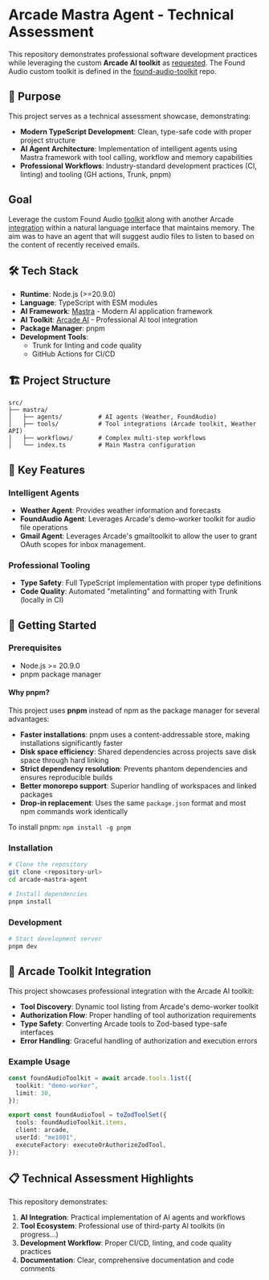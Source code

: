 # Arcade Mastra Agent - Technical Assessment

This repository demonstrates professional software development practices while leveraging the custom **Arcade AI toolkit** as [requested](ArcadeEngineeringInterviewProject.pdf). The Found Audio custom toolkit is defined in the [found-audio-toolkit](https://github.com/rsmets/arcade-foundaudio-toolkit) repo.

## 🎯 Purpose

This project serves as a technical assessment showcase, demonstrating:

- **Modern TypeScript Development**: Clean, type-safe code with proper project structure
- **AI Agent Architecture**: Implementation of intelligent agents using Mastra framework with tool calling, workflow and memory capabilities
- **Professional Workflows**: Industry-standard development practices (CI, linting) and tooling (GH actions, Trunk, pnpm)

## Goal

<!-- trunk-ignore(markdownlint/MD013) -->

Leverage the custom Found Audio [toolkit](https://github.com/rsmets/arcade-foundaudio-toolkit) along with another Arcade [integration](https://docs.arcade.dev/toolkits) within a natural language interface that maintains memory. The aim was to have an agent that will suggest audio files to listen to based on the content of recently received emails.

## 🛠️ Tech Stack

- **Runtime**: Node.js (>=20.9.0)
- **Language**: TypeScript with ESM modules
- **AI Framework**: [Mastra](https://mastra.ai/) - Modern AI application framework
- **AI Toolkit**: [Arcade AI](https://arcade-ai.com/) - Professional AI tool integration
- **Package Manager**: pnpm
- **Development Tools**:
  - Trunk for linting and code quality
  - GitHub Actions for CI/CD

## 🏗️ Project Structure

```text
src/
├── mastra/
│   ├── agents/          # AI agents (Weather, FoundAudio)
│   ├── tools/           # Tool integrations (Arcade toolkit, Weather API)
│   ├── workflows/       # Complex multi-step workflows
│   └── index.ts         # Main Mastra configuration
```

## 🚀 Key Features

### Intelligent Agents

- **Weather Agent**: Provides weather information and forecasts
- **FoundAudio Agent**: Leverages Arcade's demo-worker toolkit for audio file operations
- **Gmail Agent**: Leverages Arcade's gmailtoolkit to allow the user to grant OAuth scopes for inbox management.

### Professional Tooling

- **Type Safety**: Full TypeScript implementation with proper type definitions
- **Code Quality**: Automated "metalinting" and formatting with Trunk (locally in CI)

## 🔧 Getting Started

### Prerequisites

- Node.js >= 20.9.0
- pnpm package manager

#### Why pnpm?

This project uses **pnpm** instead of npm as the package manager for several advantages:

- **Faster installations**: pnpm uses a content-addressable store, making installations significantly faster
- **Disk space efficiency**: Shared dependencies across projects save disk space through hard linking
- **Strict dependency resolution**: Prevents phantom dependencies and ensures reproducible builds
- **Better monorepo support**: Superior handling of workspaces and linked packages
- **Drop-in replacement**: Uses the same `package.json` format and most npm commands work identically

To install pnpm: `npm install -g pnpm`

### Installation

```bash
# Clone the repository
git clone <repository-url>
cd arcade-mastra-agent

# Install dependencies
pnpm install
```

### Development

```bash
# Start development server
pnpm dev
```

## 🎪 Arcade Toolkit Integration

This project showcases professional integration with the Arcade AI toolkit:

- **Tool Discovery**: Dynamic tool listing from Arcade's demo-worker toolkit
- **Authorization Flow**: Proper handling of tool authorization requirements
- **Type Safety**: Converting Arcade tools to Zod-based type-safe interfaces
- **Error Handling**: Graceful handling of authorization and execution errors

### Example Usage

```typescript
const foundAudioToolkit = await arcade.tools.list({
  toolkit: "demo-worker",
  limit: 30,
});

export const foundAudioTool = toZodToolSet({
  tools: foundAudioToolkit.items,
  client: arcade,
  userId: "me1001",
  executeFactory: executeOrAuthorizeZodTool,
});
```

## 📋 Technical Assessment Highlights

This repository demonstrates:

1. **AI Integration**: Practical implementation of AI agents and workflows
2. **Tool Ecosystem**: Professional use of third-party AI toolkits (in progress...)
3. **Development Workflow**: Proper CI/CD, linting, and code quality practices
4. **Documentation**: Clear, comprehensive documentation and code comments
